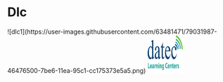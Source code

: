 # Dlc
<html>
<body>
 ![dlc1](https://user-images.githubusercontent.com/63481471/79031987-46476500-7be6-11ea-95c1-cc175373e5a5.png)
<a href="http://elearning.datec.net.pg/moodle"><img src="https://github.com/DlcPom/Dlc/blob/master/dlc1.png" width="82" height="86" title="logo" alt="dlclogo"></a>
</body>
</html>
